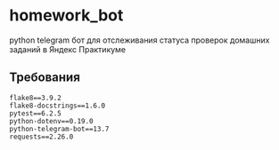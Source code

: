# homework_bot
python telegram бот для отслеживания статуса проверок домашних заданий в Яндекс Практикуме
## Требования
```
flake8==3.9.2
flake8-docstrings==1.6.0
pytest==6.2.5
python-dotenv==0.19.0
python-telegram-bot==13.7
requests==2.26.0
```
